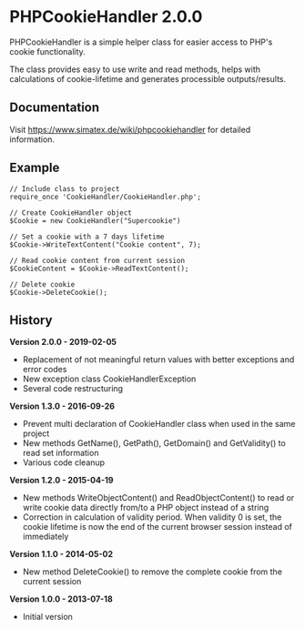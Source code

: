 # PHPCookieHandler 2.0.0

PHPCookieHandler is a simple helper class for easier access to PHP's cookie functionality.

The class provides easy to use write and read methods, helps with calculations of cookie-lifetime and generates processible outputs/results.

## Documentation

Visit https://www.simatex.de/wiki/phpcookiehandler for detailed information.

## Example

    // Include class to project
    require_once 'CookieHandler/CookieHandler.php';
    
    // Create CookieHandler object
    $Cookie = new CookieHandler("Supercookie")
    
    // Set a cookie with a 7 days lifetime
    $Cookie->WriteTextContent("Cookie content", 7);
    
    // Read cookie content from current session
    $CookieContent = $Cookie->ReadTextContent();
    
    // Delete cookie
    $Cookie->DeleteCookie();

## History

**Version 2.0.0 - 2019-02-05**
* Replacement of not meaningful return values with better exceptions and error codes
* New exception class CookieHandlerException
* Several code restructuring

**Version 1.3.0 - 2016-09-26**
* Prevent multi declaration of CookieHandler class when used in the same project
* New methods GetName(), GetPath(), GetDomain() and GetValidity() to read set information
* Various code cleanup

**Version 1.2.0 - 2015-04-19**
* New methods WriteObjectContent() and ReadObjectContent() to read or write cookie data directly from/to a PHP object instead of a string
* Correction in calculation of validity period. When validity 0 is set, the cookie lifetime is now the end of the current browser session instead of immediately

**Version 1.1.0 - 2014-05-02**
* New method DeleteCookie() to remove the complete cookie from the current session

**Version 1.0.0 - 2013-07-18**
* Initial version
